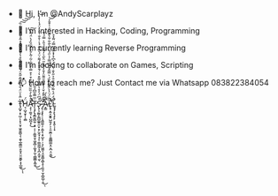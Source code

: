 - 👋 Hi, I’m @AndyScarplayz
- 👀 I’m interested in Hacking, Coding, Programming
- 🌱 I’m currently learning Reverse Programming
- 💞️ I’m looking to collaborate on Games, Scripting
- 📫 How to reach me? Just Contact me via Whatsapp 083822384054

- T̵̡̛̺̟̩̟̪̗͎͙͕̮͎͖̭͍͇͉͉̯̱̖̲͈̳̫̣͈̱͓̤͈̮͚̙̟̟̲͚̀̈̂̾̈̈́̐̍͆̔͂̂̋̂̈́̇̿̆͋̏̊̔͐̆̒̌͌̽̽̃̊̐̎̾̊͋̏͘͘͘̕͜͠͝͠͝ͅͅḦ̷͉̣̺̘̱̟͎̯̻́Å̷̧̛̖̜͚̘̣͙̺̪͓̗͑͊̀̉̏̏̂̎͛͆̊͒͐͒̿̇̌̿͗̃͑̃̀̆̓̓͂̑̏̓̀̈́͂̀͆͘̚̚͘̚͜͠T̶̨̧̡̢̡͇͍̻̰̜͙̠̣͕̦̯͚͍̱̞͖̞̻͕͚͙̗̰̖̪͇̻͙͚̯̈̅̿̄̅͆̉̃͜͜͠S̴̢̡̛̘̰̳͎̳̺͚͍̯̤͓̞̗̫̭̘͉̞̩̣̳͚̲̗͓̪͔̰̱̜̫̔͆̈́̓̊̔̊̆̂̄̃͒͛͗́̄̊̄̀̈́͌͗̈́̀̅̀̂́̾͗̊̐͑̈̇̓̈́̾̀̍̾̚͝ͅ ̵̡̢̧̧̢̹̩̘̳͚̣̗͔̲̝̖͙̠̲͓̦̦͉̙͖͚̠̘͈͍͇͎̻̖̥̩͈͈̩̫͎̻̱̺̩̯̋̏̂̑̄̓̌͑̾͊̎̆̆͌̈̒̐̒͌̊̋̈̀͂͛̒͌̅̈̉̎͐̿́́̋̚͘̕̕͘͜ͅǍ̷̞̳͋̀́̚L̴̢̛̥̝̼̝̮̱͍̺̼͉̙͕̩͈̮̪̹̜͈̳̻̳͙̤̞̪̩̤̱͚͂̏̈́̈̔̀͌̅̇̔̏́̀̿͂̽̆͒͆̿̓͛̋́̊̈́̀̃͋͋̀̃̇̆̋͑̍͒̄̒̚̚͘͘̕͜͝͠Ḻ̴̡̡̨̢̧̨̙͕̞͍̖͎͙͊̈́̈́̍͂̏͂̌̃͒̐͐̋͐̐͑̀̑̓͐͆̽̓̽͊̐̋̿́̈͂̽̊̚̚ 

<!---
AndyScarplayz/AndyScarplayz is a ✨ special ✨ repository because its `README.md` (this file) appears on your GitHub profile.
You can click the Preview link to take a look at your changes.
--->
